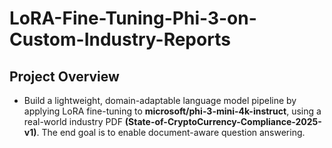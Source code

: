 # LoRA-Fine-Tuning-Phi-3-on-Custom-Industry-Reports

## Project Overview
- Build a lightweight, domain-adaptable language model pipeline by applying LoRA fine-tuning to **microsoft/phi-3-mini-4k-instruct**, using a real-world industry PDF **(State-of-CryptoCurrency-Compliance-2025-v1)**. The end goal is to enable document-aware question answering.
